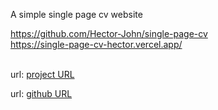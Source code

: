 A simple single page cv website
<br/>

https://github.com/Hector-John/single-page-cv
<br/>
https://single-page-cv-hector.vercel.app/
<br/><br/>

url: [project URL](single-page-cv-hector.vercel.app) <br/>

url: [github URL](https://github.com/Hector-John/single-page-cv)
